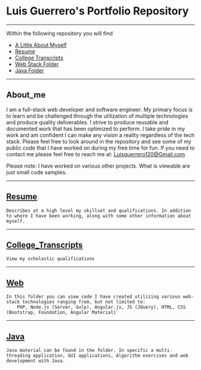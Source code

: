 # Luis Guerrero's Portfolio Repository

---

Within the following repository you will find
* [A Little About Myself](#about_me)
* [Resume](#resume)
* [College Transcripts](#college_transcripts)
* [Web Stack Folder](#web)
* [Java Folder](#java)

---

## About_me
	
I am a full-stack web developer and software engineer. My primary focus is to learn and be challenged  through the utilization of multiple technologies and produce quality deliverables. I strive to produce reusable and documented work that has been optimized to perform. I take pride in my work and am confident I can make any vision a reality regardless of the tech stack. Please feel free to look around in the repository and see some of my public code that I have worked on during my free time for fun. If you need to contact me please feel free to reach me at:
	Luisguerrero120@Gmail.com

Please note: I have worked on various other projects. What is viewable are just small code samples. 

---

## [Resume](https://github.com/luisg1119/Guerrero-Luis-Portfolio/blob/master/Guerrero_Luis_Resume.pdf)

	Describes at a high level my skillset and qualifications. In addition to where I have been working, along with some other information about myself. 

---

## [College_Transcripts](https://github.com/luisg1119/Guerrero-Luis-Portfolio/blob/master/Guerrero_Luis_Transcript.pdf)
	
	View my scholastic qualifications 

---

## [Web](https://github.com/luisg1119/Guerrero-Luis-Portfolio/tree/master/Web)

	In this folder you can view code I have created utilizing various web-stack technologies ranging from, but not limited to:
		PHP, Node.js (Server, Gulp), Angular.js, JS (JQuery), HTML, CSS (Bootstrap, Foundation, Angular Material)

---

## [Java](https://github.com/luisg1119/Guerrero-Luis-Portfolio/tree/master/Java)

	Java material can be found in the folder. In specific a multi-threading application, GUI applications, Algorithm exercises and web development with Java. 

